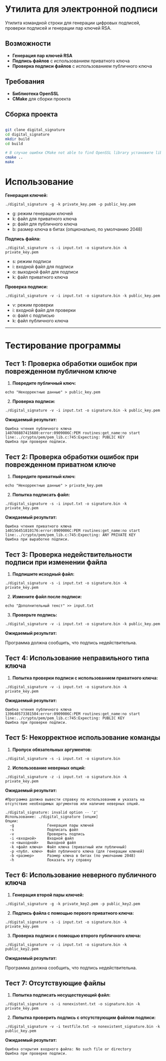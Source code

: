 

# Утилита для электронной подписи

Утилита командной строки для генерации цифровых подписей, проверки подписей и генерации пар ключей RSA.

## Возможности

- **Генерация пар ключей RSA**
- **Подпись файлов** с использованием приватного ключа
- **Проверка подписи файлов** с использованием публичного ключа

## Требования

- **Библиотека OpenSSL**
- **CMake** для сборки проекта

## Сборка проекта

   ```bash

   git clone digital_signature
   cd digital_signature
   mkdir build
   cd build

   # В случае ошибки CMake not able to find OpenSSL library установите libssl-dev
   cmake ..
   make

   ```


# **Использование**

**Генерация ключей:**

```shell
./digital_signature -g -k private_key.pem -p public_key.pem
```
- g: режим генерации ключей
- k: файл для приватного ключа
- p: файл для публичного ключа
- b: размер ключа в битах (опционально, по умолчанию 2048)

**Подпись файла:**


```shell
./digital_signature -s -i input.txt -o signature.bin -k private_key.pem
```
- s: режим подписи
- i: входной файл для подписи
- o: выходной файл для подписи
- k: файл приватного ключа

**Проверка подписи:**

```shell
./digital_signature -v -i input.txt -o signature.bin -k public_key.pem
```
- v: режим проверки
- i: входной файл для проверки
- o: файл с подписью
- k: файл публичного ключа
---

# **Тестирование программы**

## **Тест 1: Проверка обработки ошибок при поврежденном публичном ключе**

1. **Повредите публичный ключ:**
```shell
echo "Некорректные данные" > public_key.pem
``` 
2. **Проверка подписи:**
    
```shell
./digital_signature -v -i input.txt -o signature.bin -k public_key.pem
```

**Ожидаемый результат:**

```shell
Ошибка чтения публичного ключа
140708887415680:error:0909006C:PEM routines:get_name:no start line:../crypto/pem/pem_lib.c:745:Expecting: PUBLIC KEY
Ошибка при проверке подписи.
```

## **Тест 2: Проверка обработки ошибок при поврежденном приватном ключе**

1. **Повредите приватный ключ:**
    
```shell
echo "Некорректные данные" > private_key.pem
```
    
2. **Попытка подписать файл:**
    
```shell
./digital_signature -s -i input.txt -o signature.bin -k private_key.pem
```

**Ожидаемый результат:**

```shell
Ошибка чтения приватного ключа
140156451810176:error:0909006C:PEM routines:get_name:no start line:../crypto/pem/pem_lib.c:745:Expecting: ANY PRIVATE KEY
Ошибка при выработке подписи.
```

## **Тест 3: Проверка недействительности подписи при изменении файла**

1. **Подпишите исходный файл:**
    
```shell
./digital_signature -s -i input.txt -o signature.bin -k private_key.pem
```

2. **Измените файл после подписи:**
    
```shell
echo "Дополнительный текст" >> input.txt
```
    
3. **Проверьте подпись:**
```shell
./digital_signature -v -i input.txt -o signature.bin -k public_key.pem
```

**Ожидаемый результат:**

Программа должна сообщить, что подпись недействительна.


## **Тест 4: Использование неправильного типа ключа**

1. **Попытка проверки подписи с использованием приватного ключа:**
    
```shell
./digital_signature -v -i input.txt -o signature.bin -k private_key.pem
```
**Ожидаемый результат:**

```shell
Ошибка чтения публичного ключа
139640573381504:error:0909006C:PEM routines:get_name:no start line:../crypto/pem/pem_lib.c:745:Expecting: PUBLIC KEY
Ошибка при проверке подписи.
```


## **Тест 5: Некорректное использование команды**

1. **Пропуск обязательных аргументов:**
    
```shell
./digital_signature -s -i input.txt -o signature.bin
```

2. **Использование неверных опций:**
    
```shell
./digital_signature -z -i input.txt -o signature.bin -k private_key.pem
```
**Ожидаемый результат:**
```shell
#Программа должна вывести справку по использованию и указать на отсутствие необходимых аргументов или наличие неверных опций.

./digital_signature: invalid option -- 'z'
Использование: ./digital_signature [опции]
Опции:
  -g               Генерация пары ключей
  -s               Подписать файл
  -v               Проверить подпись
  -i <входной>     Входной файл
  -o <выходной>    Выходной файл
  -k <файл ключа>  Файл ключа (приватный или публичный)
  -p <публ. ключ>  Файл публичного ключа (для генерации ключей)
  -b <размер>      Размер ключа в битах (по умолчанию 2048)
  -h               Показать эту справку

```

## **Тест 6: Использование неверного публичного ключа**

1. **Генерация второй пары ключей:**
    
```shell
./digital_signature -g -k private_key2.pem -p public_key2.pem
```

2. **Подпись файла с помощью первого приватного ключа:**
    
```shell
./digital_signature -s -i input.txt -o signature.bin -k private_key.pem
```
    
3. **Проверка подписи с помощью второго публичного ключа:**
```shell
./digital_signature -v -i input.txt -o signature.bin -k public_key2.pem
```

**Ожидаемый результат:**

Программа должна сообщить, что подпись недействительна.


## **Тест 7: Отсутствующие файлы**

1. **Попытка подписать несуществующий файл:**
    
```shell
./digital_signature -s -i nonexistent.txt -o signature.bin -k private_key.pem
```

2. **Попытка проверить подпись с отсутствующим файлом подписи:**
    
```shell
./digital_signature -v -i testfile.txt -o nonexistent_signature.bin -k public_key.pem
```

**Ожидаемый результат:**

```shell
Ошибка открытия входного файла: No such file or directory
Ошибка при проверке подписи.

```
